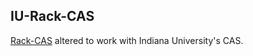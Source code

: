 IU-Rack-CAS  
-----------

[Rack-CAS](https://github.com/biola/rack-cas) altered to work with Indiana University's CAS.
